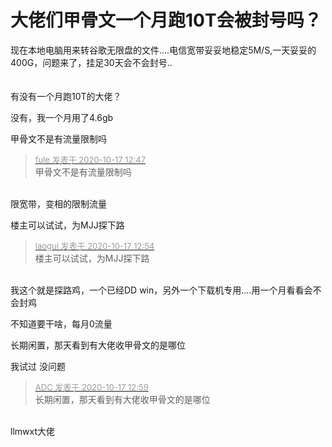 # 大佬们甲骨文一个月跑10T会被封号吗？


现在本地电脑用来转谷歌无限盘的文件....电信宽带妥妥地稳定5M/S,一天妥妥的400G，问题来了，挂足30天会不会封号..<br />
<br />
<img id="aimg_meiIG" onclick="zoom(this, this.src, 0, 0, 0)" class="zoom" src="http://img.lbay.eu/2020/10/17/df08767721a24895fc89fa4fd3836d7b.png" onmouseover="img_onmouseoverfunc(this)" onload="thumbImg(this)" border="0" alt="" /><br />
<br />
有没有一个月跑10T的大佬？

没有，我一个月用了4.6gb

甲骨文不是有流量限制吗

<div class="quote"><blockquote><font size="2"><a href="https://www.hostloc.com/forum.php?mod=redirect&amp;goto=findpost&amp;pid=9313182&amp;ptid=755328" target="_blank"><font color="#999999">fule 发表于 2020-10-17 12:47</font></a></font><br />
甲骨文不是有流量限制吗</blockquote></div><br />
限宽带，变相的限制流量

楼主可以试试，为MJJ探下路<img src="static/image/smiley/default/titter.gif" smilieid="9" border="0" alt="" />

<div class="quote"><blockquote><font size="2"><a href="https://www.hostloc.com/forum.php?mod=redirect&amp;goto=findpost&amp;pid=9313214&amp;ptid=755328" target="_blank"><font color="#999999">laogui 发表于 2020-10-17 12:54</font></a></font><br />
楼主可以试试，为MJJ探下路</blockquote></div><br />
<img src="static/image/smiley/default/lol.gif" smilieid="12" border="0" alt="" />我这个就是探路鸡，一个已经DD win，另外一个下载机专用....用一个月看看会不会封鸡 

不知道要干啥，每月0流量

长期闲置，那天看到有大佬收甲骨文的是哪位

我试过 没问题

<div class="quote"><blockquote><font size="2"><a href="https://www.hostloc.com/forum.php?mod=redirect&amp;goto=findpost&amp;pid=9313248&amp;ptid=755328" target="_blank"><font color="#999999">ADC 发表于 2020-10-17 12:59</font></a></font><br />
长期闲置，那天看到有大佬收甲骨文的是哪位</blockquote></div><br />
llmwxt大佬
